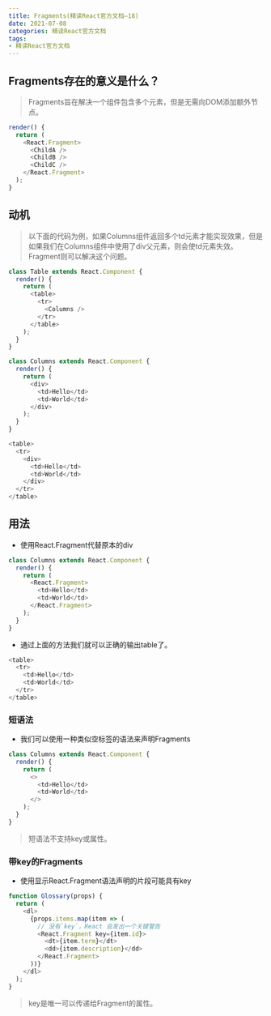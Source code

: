 ```yaml
---
title: Fragments(精读React官方文档—18)
date: 2021-07-08
categories: 精读React官方文档
tags: 
- 精读React官方文档
---
```

## Fragments存在的意义是什么？
>Fragments旨在解决一个组件包含多个元素，但是无需向DOM添加额外节点。
```js
render() {
  return (
    <React.Fragment>
      <ChildA />
      <ChildB />
      <ChildC />
    </React.Fragment>
  );
}
```

## 动机
>以下面的代码为例，如果Columns组件返回多个td元素才能实现效果，但是如果我们在Columns组件中使用了div父元素，则会使td元素失效。Fragment则可以解决这个问题。
```js
class Table extends React.Component {
  render() {
    return (
      <table>
        <tr>
          <Columns />
        </tr>
      </table>
    );
  }
}
```
```js
class Columns extends React.Component {
  render() {
    return (
      <div>
        <td>Hello</td>
        <td>World</td>
      </div>
    );
  }
}
```
```js
<table>
  <tr>
    <div>
      <td>Hello</td>
      <td>World</td>
    </div>
  </tr>
</table>
```

## 用法
* 使用React.Fragment代替原本的div
```js
class Columns extends React.Component {
  render() {
    return (
      <React.Fragment>
        <td>Hello</td>
        <td>World</td>
      </React.Fragment>
    );
  }
}
```
* 通过上面的方法我们就可以正确的输出table了。
```js
<table>
  <tr>
    <td>Hello</td>
    <td>World</td>
  </tr>
</table>
```

### 短语法
* 我们可以使用一种类似空标签的语法来声明Fragments
```js
class Columns extends React.Component {
  render() {
    return (
      <>
        <td>Hello</td>
        <td>World</td>
      </>
    );
  }
}
```
>短语法不支持key或属性。

### 带key的Fragments
* 使用显示React.Fragment语法声明的片段可能具有key
```js
function Glossary(props) {
  return (
    <dl>
      {props.items.map(item => (
        // 没有`key`，React 会发出一个关键警告
        <React.Fragment key={item.id}>
          <dt>{item.term}</dt>
          <dd>{item.description}</dd>
        </React.Fragment>
      ))}
    </dl>
  );
}
```
>key是唯一可以传递给Fragment的属性。


